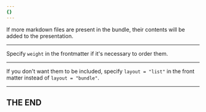 ```yaml
---
{}
---
```


If more markdown files are present in the bundle, their contents will be added to the presentation.

---

Specify `weight` in the frontmatter if it's necessary to order them.

---

If you don't want them to be included, specify `layout = "list"` in the front matter instead of `layout = "bundle"`.

---

## THE END